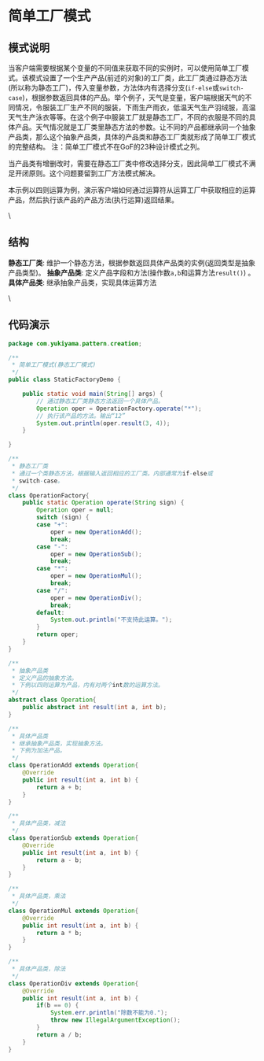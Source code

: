 # 简单工厂模式

## 模式说明

当客户端需要根据某个变量的不同值来获取不同的实例时，可以使用简单工厂模式。该模式设置了一个生产产品(前述的对象)的工厂类，此工厂类通过静态方法(所以称为静态工厂)，传入变量参数，方法体内有选择分支(`if-else`或`switch-case`)，根据参数返回具体的产品。举个例子，天气是变量，客户端根据天气的不同情况，令服装工厂生产不同的服装，下雨生产雨衣，低温天气生产羽绒服，高温天气生产泳衣等等。在这个例子中服装工厂就是静态工厂，不同的衣服是不同的具体产品。天气情况就是工厂类里静态方法的参数。让不同的产品都继承同一个抽象产品类，那么这个抽象产品类，具体的产品类和静态工厂类就形成了简单工厂模式的完整结构。 注：简单工厂模式不在GoF的23种设计模式之列。

当产品类有增删改时，需要在静态工厂类中修改选择分支，因此简单工厂模式不满足开闭原则。这个问题要留到工厂方法模式解决。

本示例以四则运算为例，演示客户端如何通过运算符从运算工厂中获取相应的运算产品，然后执行该产品的产品方法(执行运算)返回结果。

\


## 结构

**静态工厂类**: 维护一个静态方法，根据参数返回具体产品类的实例(返回类型是抽象产品类型)。 **抽象产品类**: 定义产品字段和方法(操作数`a,b`和运算方法`result()`) 。 **具体产品类**: 继承抽象产品类，实现具体运算方法

\


## 代码演示

```java
package com.yukiyama.pattern.creation;

/**
 * 简单工厂模式(静态工厂模式)
 */
public class StaticFactoryDemo {

    public static void main(String[] args) {
        // 通过静态工厂类静态方法返回一个具体产品。
        Operation oper = OperationFactory.operate("*");
        // 执行该产品的方法。输出“12”
        System.out.println(oper.result(3, 4));
    }

}

/**
 * 静态工厂类
 * 通过一个类静态方法，根据输入返回相应的工厂类。内部通常为if-else或
 * switch-case。
 */
class OperationFactory{
    public static Operation operate(String sign) {
        Operation oper = null;
        switch (sign) {
        case "+":
            oper = new OperationAdd();
            break;
        case "-":
            oper = new OperationSub();
            break;
        case "*":
            oper = new OperationMul();
            break;
        case "/":
            oper = new OperationDiv();
            break;
        default:
            System.out.println("不支持此运算。");
        }
        return oper;
    }
}

/**
 * 抽象产品类
 * 定义产品的抽象方法。
 * 下例以四则运算为产品，内有对两个int数的运算方法。
 */
abstract class Operation{
    public abstract int result(int a, int b);
}

/**
 * 具体产品类
 * 继承抽象产品类，实现抽象方法。
 * 下例为加法产品。
 */
class OperationAdd extends Operation{
    @Override
    public int result(int a, int b) {
        return a + b;
    }
}

/**
 * 具体产品类，减法
 */
class OperationSub extends Operation{
    @Override
    public int result(int a, int b) {
        return a - b;
    }
}

/**
 * 具体产品类，乘法
 */
class OperationMul extends Operation{
    @Override
    public int result(int a, int b) {
        return a * b;
    }
}

/**
 * 具体产品类，除法
 */
class OperationDiv extends Operation{
    @Override
    public int result(int a, int b) {
        if(b == 0) {
            System.err.println("除数不能为0.");
            throw new IllegalArgumentException();
        }
        return a / b;
    }
}
```
